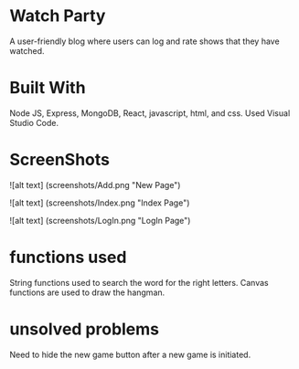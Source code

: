 # Watch Party

A user-friendly blog where users can log and rate shows that they have watched.

# Built With

Node JS, Express, MongoDB, React, javascript, html, and css. Used Visual Studio Code.

# ScreenShots

![alt text] (screenshots/Add.png "New Page")

![alt text] (screenshots/Index.png "Index Page")

![alt text] (screenshots/LogIn.png "LogIn Page")

# functions used
String functions used to search the word for the right letters. Canvas functions are used to draw the hangman.

# unsolved problems
Need to hide the new game button after a new game is initiated.
